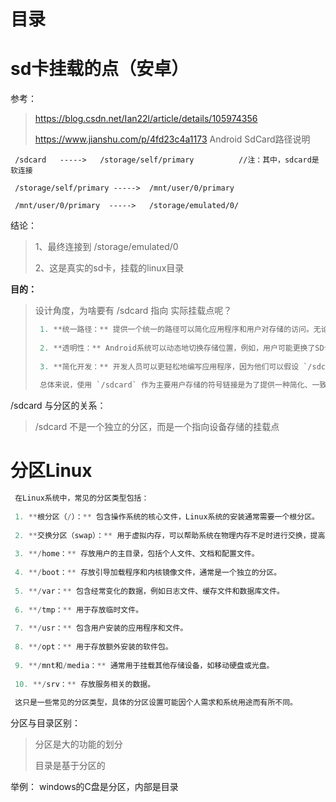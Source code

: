 # 目录

# sd卡挂载的点（安卓）

参考：

> https://blog.csdn.net/Ian22l/article/details/105974356
>
> https://www.jianshu.com/p/4fd23c4a1173       Android SdCard路径说明

```
 /sdcard   ----->   /storage/self/primary          //注：其中，sdcard是软连接
 
 /storage/self/primary ----->  /mnt/user/0/primary
 
 /mnt/user/0/primary  ----->   /storage/emulated/0/
```

结论：

> 1、最终连接到  /storage/emulated/0
>
> 2、这是真实的sd卡，挂载的linux目录

**目的：**

> 设计角度，为啥要有 /sdcard 指向 实际挂载点呢？
>
> ```java
>  1. **统一路径：** 提供一个统一的路径可以简化应用程序和用户对存储的访问。无论设备是否有内置存储或外部SD卡，开发者和用户都可以使用相同的路径来引用主要的用户存储。
>  
>  2. **透明性：** Android系统可以动态地切换存储位置，例如，用户可能更换了SD卡，或者设备可能具有多个存储设备。通过使用 `/sdcard` 作为一个指向实际挂载点的符号链接，系统能够在不同设备上提供透明的访问，而无需修改应用程序的代码或用户的期望。
>  
>  3. **简化开发：** 开发人员可以更轻松地编写应用程序，因为他们可以假设 `/sdcard` 是主要的用户存储，而无需关心实际的物理路径。这简化了应用程序的设计和维护。-----------> // 此时 软链接就是一个Adapter层，解决实际指向的层
>  
>  总体来说，使用 `/sdcard` 作为主要用户存储的符号链接是为了提供一种简化、一致和透明的方法，以适应不同设备和存储配置的变化。
> ```

/sdcard 与分区的关系：

> /sdcard 不是一个独立的分区，而是一个指向设备存储的挂载点

# 分区Linux

```java
 在Linux系统中，常见的分区类型包括：
 
 1. **根分区（/）：** 包含操作系统的核心文件，Linux系统的安装通常需要一个根分区。
 
 2. **交换分区（swap）：** 用于虚拟内存，可以帮助系统在物理内存不足时进行交换，提高系统性能。
 
 3. **/home：** 存放用户的主目录，包括个人文件、文档和配置文件。
 
 4. **/boot：** 存放引导加载程序和内核镜像文件，通常是一个独立的分区。
 
 5. **/var：** 包含经常变化的数据，例如日志文件、缓存文件和数据库文件。
 
 6. **/tmp：** 用于存放临时文件。
 
 7. **/usr：** 包含用户安装的应用程序和文件。
 
 8. **/opt：** 用于存放额外安装的软件包。
 
 9. **/mnt和/media：** 通常用于挂载其他存储设备，如移动硬盘或光盘。
 
 10. **/srv：** 存放服务相关的数据。
 
 这只是一些常见的分区类型，具体的分区设置可能因个人需求和系统用途而有所不同。
```

分区与目录区别：

> 分区是大的功能的划分
>
> 目录是基于分区的

举例： windows的C盘是分区，内部是目录
